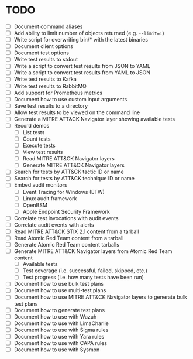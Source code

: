# TODO

- [ ] Document command aliases
- [ ] Add ability to limit number of objects returned (e.g. `--limit=1`)
- [ ] Write script for overwriting bin/\* with the latest binaries
- [ ] Document client options
- [ ] Document test options
- [ ] Write test results to stdout
- [ ] Write a script to convert test results from JSON to YAML
- [ ] Write a script to convert test results from YAML to JSON
- [ ] Write test results to Kafka
- [ ] Write test results to RabbitMQ
- [ ] Add support for Prometheus metrics
- [ ] Document how to use custom input arguments
- [ ] Save test results to a directory
- [ ] Allow test results to be viewed on the command line
- [ ] Generate a MITRE ATT&CK Navigator layer showing available tests
- [ ] Record demos
  - [ ] List tests
  - [ ] Count tests
  - [ ] Execute tests
  - [ ] View test results
  - [ ] Read MITRE ATT&CK Navigator layers
  - [ ] Generate MITRE ATT&CK Navigator layers
- [ ] Search for tests by ATT&CK tactic ID or name
- [ ] Search for tests by ATT&CK technique ID or name
- [ ] Embed audit monitors
  - [ ] Event Tracing for Windows (ETW)
  - [ ] Linux audit framework
  - [ ] OpenBSM
  - [ ] Apple Endpoint Security Framework
- [ ] Correlate test invocations with audit events
- [ ] Correlate audit events with alerts
- [ ] Read MITRE ATT&CK STIX 2.1 content from a tarball
- [ ] Read Atomic Red Team content from a tarball
- [ ] Generate Atomic Red Team content tarballs
- [ ] Generate MITRE ATT&CK Navigator layers from Atomic Red Team content
  - [ ] Available tests
  - [ ] Test coverage (i.e. successful, failed, skipped, etc.)
  - [ ] Test progress (i.e. how many tests have been run)
- [ ] Document how to use bulk test plans
- [ ] Document how to use multi-test plans
- [ ] Document how to use MITRE ATT&CK Navigator layers to generate bulk test plans
- [ ] Document how to generate test plans
- [ ] Document how to use with Wazuh
- [ ] Document how to use with LimaCharlie
- [ ] Document how to use with Sigma rules
- [ ] Document how to use with Yara rules
- [ ] Document how to use with CAPA rules
- [ ] Document how to use with Sysmon
